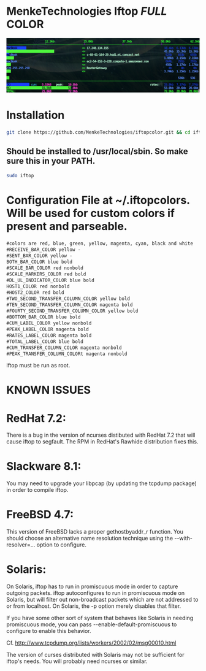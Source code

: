 # MenkeTechnologies Iftop **_FULL_** COLOR

![screenshot of all colorized iftop](/screenshot1.png)


# Installation

```sh
git clone https://github.com/MenkeTechnologies/iftopcolor.git && cd iftopcolor && ./configure && make && sudo make install
```

## Should be installed to /usr/local/sbin.  So make sure this in your PATH.

```sh
sudo iftop
```

# Configuration File at ~/.iftopcolors.  Will be used for custom colors if present and parseable.
```
#colors are red, blue, green, yellow, magenta, cyan, black and white
#RECEIVE_BAR_COLOR yellow -
#SENT_BAR_COLOR yellow -
BOTH_BAR_COLOR blue bold
#SCALE_BAR_COLOR red nonbold
#SCALE_MARKERS_COLOR red bold
#DL_UL_INDICATOR_COLOR blue bold
HOST1_COLOR red nonbold
#HOST2_COLOR red bold
#TWO_SECOND_TRANSFER_COLUMN_COLOR yellow bold
#TEN_SECOND_TRANSFER_COLUMN_COLOR magenta bold
#FOURTY_SECOND_TRANSFER_COLUMN_COLOR yellow bold
#BOTTOM_BAR_COLOR blue bold
#CUM_LABEL_COLOR yellow nonbold
#PEAK_LABEL_COLOR magenta bold
#RATES_LABEL_COLOR magenta bold
#TOTAL_LABEL_COLOR blue bold
#CUM_TRANSFER_COLUMN_COLOR magenta nonbold
#PEAK_TRANSFER_COLUMN_COLORt magenta nonbold
```
iftop must be run as root.

# KNOWN ISSUES

# RedHat 7.2:

There is a bug in the version of ncurses distibuted with RedHat 7.2 that
will cause iftop to segfault.  The RPM in RedHat's Rawhide distribution
fixes this.

# Slackware 8.1:

You may need to upgrade your libpcap (by updating the tcpdump package) 
in order to compile iftop.

# FreeBSD 4.7:

This version of FreeBSD lacks a proper gethostbyaddr_r function. You should
choose an alternative name resolution technique using the --with-resolver=...
option to configure.

# Solaris:

On Solaris, iftop has to run in promiscuous mode in order to capture
outgoing packets.  iftop autoconfigures to run in promiscuous mode on
Solaris, but will filter out non-broadcast packets which are not
addressed to or from localhost.  On Solaris, the -p option merely
disables that filter.

If you have some other sort of system that behaves like Solaris in
needing promiscuous mode, you can pass --enable-default-promiscuous to
configure to enable this behavior.

Cf. http://www.tcpdump.org/lists/workers/2002/02/msg00010.html

The version of curses distributed with Solaris may not be sufficient for
iftop's needs. You will probably need ncurses or similar.

